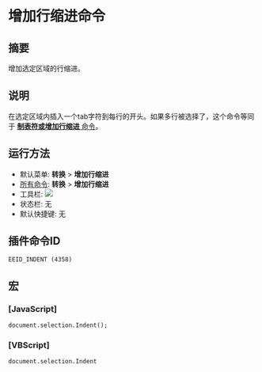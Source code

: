 # 增加行缩进命令

## 摘要

增加选定区域的行缩进。

## 说明

在选定区域内插入一个tab字符到每行的开头。如果多行被选择了，这个命令等同于 [**制表符或增加行缩进** 命令](../edit/tab)。

## 运行方法

- 默认菜单: **转换** \> **增加行缩进**
- [所有命令](../tools/all_commands): **转换** \> **增加行缩进**
- 工具栏: ![](../../images/indent..png)
- 状态栏: 无
- 默认快捷键: 无

## 插件命令ID

```
EEID_INDENT (4358)
```

## 宏

### \[JavaScript\]

```
document.selection.Indent();
```

### \[VBScript\]

```
document.selection.Indent
```
